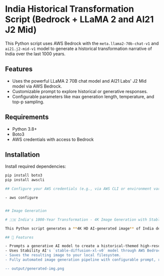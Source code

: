# India Historical Transformation Script (Bedrock + LLaMA 2 and AI21 J2 Mid)

This Python script uses AWS Bedrock with the `meta.llama2-70b-chat-v1` and `ai21.j2-mid-v1` model to generate a historical transformation narrative of India over the last 1000 years.

## Features

- Uses the powerful LLaMA 2 70B chat model and AI21 Labs' J2 Mid model via AWS Bedrock.
- Customizable prompt to explore historical or generative responses.
- Configurable parameters like max generation length, temperature, and top-p sampling.

## Requirements

- Python 3.8+
- Boto3
- AWS credentials with access to Bedrock

## Installation

Install required dependencies:

```bash
pip install boto3
pip install awscli

## Configure your AWS credentials (e.g., via AWS CLI or environment variables):

- aws configure


## Image Generation 

# 🇮🇳 India's 1000-Year Transformation - 4K Image Generation with Stable Diffusion XL

This Python script generates a **4K HD AI-generated image** of India depicting its **dynamic transformation over the past 1000 years** using **Stable Diffusion XL** via **AWS Bedrock**.

## 📸 Features

- Prompts a generative AI model to create a historical-themed high-resolution image of India.
- Uses Stability AI's `stable-diffusion-xl-v0` model through AWS Bedrock.
- Saves the resulting image to your local filesystem.
- Fully automated image generation pipeline with configurable prompt, resolution, and steps.

-- output/generated-img.png

